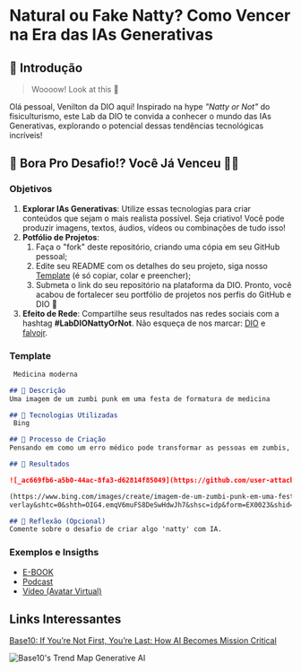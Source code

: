 # Natural ou Fake Natty? Como Vencer na Era das IAs Generativas

## 🚀 Introdução

> Woooow! Look at this 👀

Olá pessoal, Venilton da DIO aqui! Inspirado na hype _"Natty or Not"_ do fisiculturismo, este Lab da DIO te convida a conhecer o mundo das IAs Generativas, explorando o potencial dessas tendências tecnológicas incríveis!

## 🎯 Bora Pro Desafio!? Você Já Venceu 💪🤓

### Objetivos

1. **Explorar IAs Generativas**: Utilize essas tecnologias para criar conteúdos que sejam o mais realista possível. Seja criativo! Você pode produzir imagens, textos, áudios, vídeos ou combinações de tudo isso!
1. **Potfólio de Projetos**:
    1. Faça o "fork" deste repositório, criando uma cópia em seu GitHub pessoal;
    2. Edite seu README com os detalhes do seu projeto, siga nosso [Template](#template) (é só copiar, colar e preencher);
    3. Submeta o link do seu repositório na plataforma da DIO. Pronto, você acabou de fortalecer seu portfólio de projetos nos perfis do GitHub e DIO 🚀
1. **Efeito de Rede**: Compartilhe seus resultados nas redes sociais com a hashtag **#LabDIONattyOrNot**. Não esqueça de nos marcar: [DIO](https://www.linkedin.com/school/dio-makethechange) e [falvojr](https://www.linkedin.com/in/falvojr).

### Template

```markdown
 Medicina moderna

## 📒 Descrição
Uma imagem de um zumbi punk em uma festa de formatura de medicina

## 🤖 Tecnologias Utilizadas
 Bing

## 🧐 Processo de Criação
Pensando em como um erro médico pode transformar as pessoas em zumbis, e esse zumbis serão a nova popiulação da terra, ou seja, serão os futuros profissionais.

## 🚀 Resultados

![_ac669fb6-a5b0-44ac-8fa3-d62814f85049](https://github.com/user-attachments/assets/44a0cc67-f705-4ec5-b778-b6c3a1d5bcdd)

(https://www.bing.com/images/create/imagem-de-um-zumbi-punk-em-uma-festa-de-formatura-/1-677a83f8c0f8424daae1c05282ab6882?id=fk6hHjLFw7%2BDMoF2BEOZaA%3D%3D&view=detailv2&idpp=genimg&thId=OIG4.emqV6muFS8DeSwHdwJh7&skey=9HuGG2yKLQLH7EPa5jDkxxIoO-c7N0xlE5kO1hO_n1g&mode=o![Uploading _ac669fb6-a5b0-44ac-8fa3-d62814f85049.jpg…]()
verlay&shtc=0&shth=OIG4.emqV6muFS8DeSwHdwJh7&shsc=idp&form=EX0023&shid=d5dfe6a4-82b1-460a-91b4-7e925081d36a&shtp=copyUrl&shtk=QmluZw%3D%3D&shdk=QSBwZXNxdWlzYSBpbnRlbGlnZW50ZSBkbyBCaW5nIHRvcm5hIG1haXMgZsOhY2lsIGVuY29udHJhciByYXBpZGFtZW50ZSBvIHF1ZSB2b2PDqiBlc3TDoSBwcm9jdXJhbmRvIGUgcmVjb21wZW5zYSB2b2PDqi4%3D&shhk=Jpxe5%2F2XMKpi9ofjrURn9L6iI1iJp2tVN5yZl7Ij7Zk%3D)

## 💭 Reflexão (Opcional)
Comente sobre o desafio de criar algo 'natty' com IA.
```

### Exemplos e Insigths

- [E-BOOK](/exemplos/E-BOOK.md)
- [Podcast](/exemplos/PODCAST.md)
- [Vídeo (Avatar Virtual)](/exemplos/VIDEO.md)

## Links Interessantes

[Base10: If You’re Not First, You’re Last: How AI Becomes Mission Critical](https://base10.vc/post/generative-ai-mission-critical/)

![Base10's Trend Map Generative AI](https://github.com/digitalinnovationone/lab-natty-or-not/assets/730492/f4df26e8-f8f7-4419-8252-c69d73ea930c)
